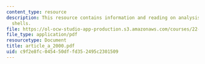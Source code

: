 ```yaml
---
content_type: resource
description: This resource contains information and reading on analysis of cylindrical
  shells.
file: https://ol-ocw-studio-app-production.s3.amazonaws.com/courses/22-314j-structural-mechanics-in-nuclear-power-technology-fall-2006/c9f2e8fc045450dffd352495c2301509_article_a_2000.pdf
file_type: application/pdf
resourcetype: Document
title: article_a_2000.pdf
uid: c9f2e8fc-0454-50df-fd35-2495c2301509
---
```

